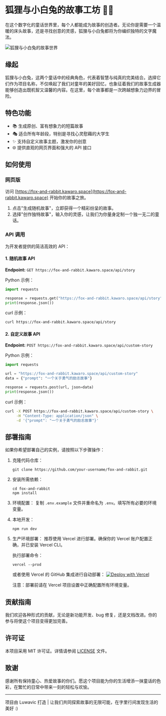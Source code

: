# 狐狸与小白兔的故事工坊 🦊🐰

在这个数字化的童话世界里，每个人都能成为故事的创造者。无论你是需要一个温暖的床头故事，还是寻找创意的灵感，狐狸与小白兔都将为你编织独特的文字魔法。

![狐狸与小白兔的故事世界](https://kawaro-pics-1319771351.cos.ap-beijing.myqcloud.com/mac_obsidian_pics/202410072329907.webp)

## 缘起

狐狸与小白兔，这两个童话中的经典角色，代表着智慧与纯真的完美结合。选择它们作为项目名称，不仅唤起了我们对童年的美好回忆，也象征着我们的故事生成器能够创造出既机智又温馨的内容。在这里，每个故事都是一次跨越想象力边界的冒险。

## 特色功能

- 📚 生成原创、富有想象力的短篇故事
- 🎭 适合所有年龄段，特别是寻找心灵慰藉的大学生
- ✨ 支持自定义故事主题，激发你的创意
- 🌐 提供直观的网页界面和强大的 API 接口

## 如何使用

### 网页版

访问 [https://fox-and-rabbit.kawaro.space](https://fox-and-rabbit.kawaro.space) 开始你的故事之旅。

1. 点击"生成随机故事"，立即获得一个精彩纷呈的故事。
2. 选择"创作独特故事"，输入你的灵感，让我们为你量身定制一个独一无二的童话。

### API 调用

为开发者提供的简洁高效的 API：

#### 1. 随机故事 API

**Endpoint:** `GET https://fox-and-rabbit.kawaro.space/api/story`

Python 示例：
```python
import requests

response = requests.get("https://fox-and-rabbit.kawaro.space/api/story")
print(response.json())
```

curl 示例：
```bash
curl https://fox-and-rabbit.kawaro.space/api/story
```

#### 2. 自定义故事 API

**Endpoint:** `POST https://fox-and-rabbit.kawaro.space/api/custom-story`

Python 示例：
```python
import requests

url = "https://fox-and-rabbit.kawaro.space/api/custom-story"
data = {"prompt": "一个关于勇气的励志故事"}

response = requests.post(url, json=data)
print(response.json())
```

curl 示例：
```bash
curl -X POST https://fox-and-rabbit.kawaro.space/api/custom-story \
     -H "Content-Type: application/json" \
     -d '{"prompt": "一个关于勇气的励志故事"}'
```

## 部署指南

如果你希望部署自己的实例，请按照以下步骤操作：

1. 克隆代码仓库：
   ```
   git clone https://github.com/your-username/fox-and-rabbit.git
   ```

2. 安装所需依赖：
   ```
   cd fox-and-rabbit
   npm install
   ```

3. 环境配置：
   复制 `.env.example` 文件并重命名为 `.env`。填写所有必要的环境变量。

4. 本地开发：
   ```
   npm run dev
   ```

5. 生产环境部署：
   推荐使用 Vercel 进行部署。确保你的 Vercel 账户配置正确，并已安装 Vercel CLI。

   执行部署命令：
   ```
   vercel --prod
   ```

   或者使用 Vercel 的 GitHub 集成进行自动部署：
   [![Deploy with Vercel](https://vercel.com/button)](https://vercel.com/new/clone?repository-url=https://github.com/your-username/fox-and-rabbit)

   注意：部署前请在 Vercel 项目设置中正确配置所有环境变量。

## 贡献指南

我们欢迎各种形式的贡献，无论是新功能开发、bug 修复，还是文档改进。你的参与将使这个项目变得更加完善。

## 许可证

本项目采用 MIT 许可证。详情请参阅 [LICENSE](LICENSE) 文件。

## 致谢

感谢所有保持童心、热爱故事的你们。愿这个项目能为你的生活增添一抹童话的色彩，在繁忙的日常中带来一刻的轻松与欢愉。

---

项目由 Luwavic 打造 | 让我们共同探索故事的无限可能，在字里行间发现生活的美好 :)